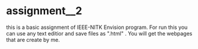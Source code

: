 # assignment__2
this is a basic assignment of IEEE-NITK Envision program.
For run this you can use any text editior and save files as ".html" .
You will get the webpages that are create by me.
